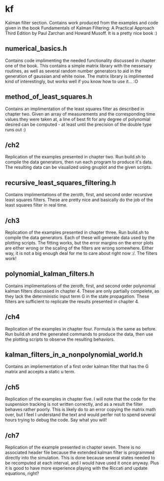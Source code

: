 
# kf

Kalman filter section. Contains work produced from the examples and code given in the book
Fundamentals of Kalman Filtering: A Practical Approach Third Edition by Paul Zarchan and 
Howard Musoff. It is a pretty nice book :)

## numerical_basics.h

Contains code implimenting the needed functionality discussed in chapter one of the book.
This contains a simple matrix library with the nessesary routines, as well as several
random number generators to aid in the generation of gaussian and white noise. The
matrix library is implimented kind of interestingly, but works well if you know
how to use it... :O

## method_of_least_squares.h

Contains an implimentation of the least squares filter as described in chapter two. Given
an array of measurements and the corresponding time values they were taken at, a line
of best fit for any degree of polynomial desired can be computed - at least until the 
precision of the double type runs out :)

## /ch2

Replication of the examples presented in chapter two. Run build.sh to compile the data
generators, then run each program to produce it's data. The resulting data can be
visualized using gnuplot and the given scripts.

## recursive_least_squares_filtering.h

Contains implimentations of the zeroth, first, and second order recursive least
squares filters. These are pretty nice and basically do the job of the least
squares filter in real time.

## /ch3

Replication of the examples presented in chapter three. Run build.sh to compile
the data generators. Each of these will generate data used by the plotting
scripts. The fitting works, but the error margins on the error plots are either
wrong or the scaling of the filters are wrong somewhere. Either way, it is not
a big enough deal for me to care about right now :/. The filters work!

## polynomial_kalman_filters.h

Contains implimentations of the zeroth, first, and second order polynomial
kalman filters discussed in chapter 4. These are only partially compelete,
as they lack the deterministic input term G in the state propagation. These
filters are sufficient to replicate the results presented in chapter 4.

## /ch4

Replication of the examples in chapter four. Formula is the same as
before. Run build.sh and the generated commands to produce the data,
then use the plotting scripts to observe the resulting behaviors.

## kalman_filters_in_a_nonpolynomial_world.h

Contains an impliementation of a first order kalman filter that has
the G matrix and accepts a static u term. 

## /ch5 

Replication of the examples in chapter five. I will note that
the code for the suspension tracking is not written correctly,
and as a result the filter behaves rather poorly. This is
likely do to an error copying the matrix math over, but
I feel I understand the text and would perfer not to spend
several hours trying to debug the code. Say what you will!

## /ch7

Replication of the example presented in chapter seven. There is
no associated header file because the extended kalman filter is
programmed directly into the simulation. This is done because
several states needed to be recomputed at each interval, and I
would have used it once anyway. Plus it is good to have more
experience playing with the Riccati and update equations, right?
